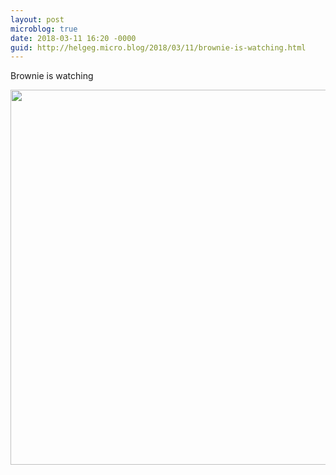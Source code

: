 ```yaml
---
layout: post
microblog: true
date: 2018-03-11 16:20 -0000
guid: http://helgeg.micro.blog/2018/03/11/brownie-is-watching.html
---
```

Brownie is watching

<img src="http://microblog.helgegudmundsen.com/uploads/2018/3d7dcd48ff.jpg" width="600" height="600" />

